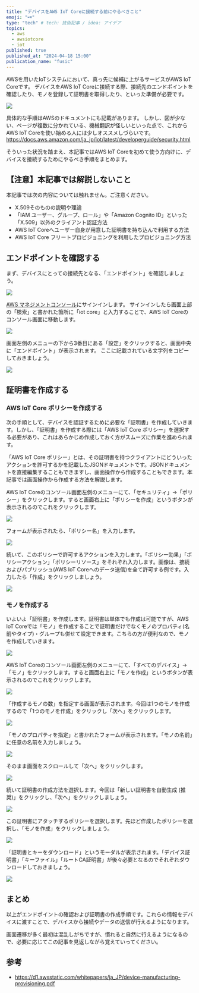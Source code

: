 ```yaml
---
title: "デバイスをAWS IoT Coreに接続する前にやるべきこと"
emoji: "🗝️"
type: "tech" # tech: 技術記事 / idea: アイデア
topics:
  - aws
  - awsiotcore
  - iot
published: true
published_at: "2024-04-18 15:00"
publication_name: "fusic"
---
```


AWSを用いたIoTシステムにおいて、真っ先に候補に上がるサービスがAWS IoT Coreです。
デバイスをAWS IoT Coreに接続する際、接続先のエンドポイントを確認したり、モノを登録して証明書を取得したり、といった準備が必要です。

![](https://storage.googleapis.com/zenn-user-upload/505ab5b344aa-20240418.png)

具体的な手順はAWSのドキュメントにも記載があります。
しかし、図が少ない、ページが複数に分かれている、機械翻訳が怪しいといった点で、これからAWS IoT Coreを使い始める人には少しオススメしづらいです。
https://docs.aws.amazon.com/ja_jp/iot/latest/developerguide/security.html

そういった状況を踏まえ、本記事ではAWS IoT Coreを初めて使う方向けに、デバイスを接続するためにやるべき手順をまとめます。

## 【注意】本記事では解説しないこと

本記事では次の内容については触れません。ご注意ください。

- X.509そのものの説明や理論
- 「IAM ユーザー、グループ、ロール」や「Amazon Cognito ID」といった「X.509」以外のクライアント認証方法
- AWS IoT Coreへユーザー自身が用意した証明書を持ち込んで利用する方法
- AWS IoT Core フリートプロビジョニングを利用したプロビジョニング方法

## エンドポイントを確認する

まず、デバイスにとっての接続先となる、「エンドポイント」を確認しましょう。

![](https://storage.googleapis.com/zenn-user-upload/2ff4e27b8306-20240418.png)

[AWS マネジメントコンソール](https://aws.amazon.com/jp/console/)にサインインします。
サインインしたら画面上部の「検索」と書かれた箇所に「iot core」と入力することで、AWS IoT Coreのコンソール画面に移動します。

![](https://storage.googleapis.com/zenn-user-upload/3ad3aa86617f-20240417.png)

画面左側のメニューの下から3番目にある「設定」をクリックすると、画面中央に「エンドポイント」が表示されます。
ここに記載されている文字列をコピーしておきましょう。

![](https://storage.googleapis.com/zenn-user-upload/3196308c14ca-20240417.png)

## 証明書を作成する

### AWS IoT Core ポリシーを作成する

次の手順として、デバイスを認証するために必要な「証明書」を作成していきます。しかし、「証明書」を作成する際には「AWS IoT Core ポリシー」を選択する必要があり、これはあらかじめ作成しておく方がスムーズに作業を進められます。

「AWS IoT Core ポリシー」とは、その証明書を持つクライアントにどういったアクションを許可するかを記載したJSONドキュメントです。JSONドキュメントを直接編集することもできますし、画面操作から作成することもできます。本記事では画面操作から作成する方法を解説します。

AWS IoT Coreのコンソール画面左側のメニューにて、「セキュリティ」→「ポリシー」をクリックします。すると画面右上に「ポリシーを作成」というボタンが表示されるのでこれをクリックします。

![](https://storage.googleapis.com/zenn-user-upload/8b1a7116b2c7-20240417.png)

フォームが表示されたら、「ポリシー名」を入力します。

![](https://storage.googleapis.com/zenn-user-upload/dbf345b0d0e1-20240417.png)

続いて、このポリシーで許可するアクションを入力します。「ポリシー効果」「ポリシーアクション」「ポリシーリソース」をそれぞれ入力します。画像は、接続およびパブリッシュ(AWS IoT Coreへのデータ送信)を全て許可する例です。入力したら「作成」をクリックしましょう。

![](https://storage.googleapis.com/zenn-user-upload/94f6e0bab929-20240417.png)

### モノを作成する

いよいよ「証明書」を作成します。証明書は単体でも作成は可能ですが、AWS IoT Coreでは「モノ」を作成することで証明書だけでなくモノのプロパティ(名前やタイプ)・グループも併せて設定できます。こちらの方が便利なので、モノを作成していきます。

![](https://storage.googleapis.com/zenn-user-upload/25c7b0621e7c-20240418.png)

AWS IoT Coreのコンソール画面左側のメニューにて、「すべてのデバイス」→「モノ」をクリックします。すると画面右上に「モノを作成」というボタンが表示されるのでこれをクリックします。

![](https://storage.googleapis.com/zenn-user-upload/18efb019a38c-20240417.png)

「作成するモノの数」を指定する画面が表示されます。今回は1つのモノを作成するので「1つのモノを作成」をクリックし「次へ」をクリックします。

![](https://storage.googleapis.com/zenn-user-upload/2ed2eb36dfb9-20240417.png)

「モノのプロパティを指定」と書かれたフォームが表示されます。「モノの名前」に任意の名前を入力しましょう。

![](https://storage.googleapis.com/zenn-user-upload/66cd0894dbbc-20240417.png)

そのまま画面をスクロールして「次へ」をクリックします。

![](https://storage.googleapis.com/zenn-user-upload/2e674bf97050-20240417.png)

続いて証明書の作成方法を選択します。今回は「新しい証明書を自動生成 (推奨)」をクリックし、「次へ」をクリックしましょう。

![](https://storage.googleapis.com/zenn-user-upload/575b87697ba2-20240417.png)

この証明書にアタッチするポリシーを選択します。先ほど作成したポリシーを選択し、「モノを作成」をクリックしましょう。

![](https://storage.googleapis.com/zenn-user-upload/626653e67ae6-20240417.png)

「証明書とキーをダウンロード」というモーダルが表示されます。「デバイス証明書」「キーファイル」「ルートCA証明書」が後々必要となるのでそれぞれダウンロードしておきましょう。

![](https://storage.googleapis.com/zenn-user-upload/b58d170098d2-20240417.png)

## まとめ

以上がエンドポイントの確認および証明書の作成手順です。これらの情報をデバイスに渡すことで、デバイスから接続やデータの送信が行えるようになります。

画面遷移が多く最初は混乱しがちですが、慣れると自然に行えるようになるので、必要に応じてこの記事を見返しながら覚えていってください。

## 参考

- https://d1.awsstatic.com/whitepapers/ja_JP/device-manufacturing-provisioning.pdf